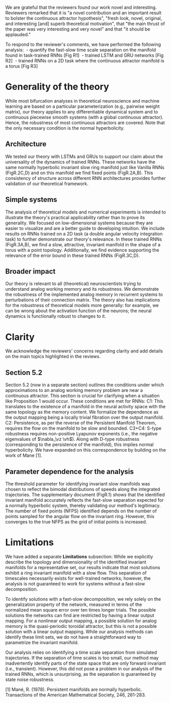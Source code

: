 We are grateful that the reviewers found our work novel and interesting. Reviewers remarked that it is "a novel contribution and an important result to bolster the continuous attractor hypothesis", "fresh look, novel, original, and interesting [and] superb theoretical motivation", that "the main thrust of the paper was very interesting and very novel" and that "it should be applauded."

To respond to the reviewer's comments, we have performed the following analysis:
 - quantify the fast-slow time scale separation on the manifold found in task-trained RNNs [Fig R1]
 - trained LSTM and GRU networks [Fig R2]
 - trained RNNs on a 2D task where the continuous attractor manifold is a torus [Fig R3]

# Generality of the theory
While most bifurcation analyses in theoretical neuroscience and machine learning are based on a particular parameterization (e.g., pairwise weight matrix), our theory applies to any differentiable dynamical system and to continuous piecewise smooth systems (with a global continuous attractor). Hence, the robustness of most continuous attractors are covered. Note that the only necessary condition is the normal hyperbolicity.

## Architecture
We tested our theory with LSTMs and GRUs to support our claim about the universality of the dynamics of trained RNNs.
These networks have the same normally hyperbolic invariant slow ring manifold just like Vanilla RNNs (FigR.2C,D) and on this manifold we find fixed points (FigR.2A,B). This consistency of structure across different RNN architectures provides further validation of our theoretical framework.

## Simple systems
The analysis of theoretical models and numerical experiments is intended to illustrate the theory's practical applicability rather than to prove its generality.
We focused on low-dimensional systems because they are easier to visualize and are a better guide to developing intuition.
We include results on RNNs trained on a 2D task (a double angular velocity integration task) to further demonstrate our theory's relevance. In these trained RNNs (FigR.3A,B), we find a slow, attractive, invariant manifold in the shape of a torus with a point topology. Additionally, we find evidence supporting the relevance of the error bound in these trained RNNs (FigR.3C,D).

## Broader impact
Our theory is relevant to all (theoretical) neuroscientists trying to understand analog working memory and its robustness.
We demonstrate the robustness of the implemented analog memory in recurrent systems to perturbations of their connection matrix.
The theory also has implications for the robustness of theoretical models more generally: for example, we can be wrong about the activation function of the neurons; the neural dynamics is functionally robust to changes to it.

# Clarity
We acknowledge the reviewers' concerns regarding clarity and add details on the main topics highlighted in the reviews. 

## Section 5.2
Section 5.2 (now in a separate section) outlines the conditions under which approximations to an analog working memory problem are near a continuous attractor. This section is crucial for clarifying when a situation like Proposition 1 would occur. These conditions are met for RNNs:
C1: This translates to the existence of a manifold in the neural activity space with the same topology as the memory content. We formalize the dependence as the output mapping being a locally trivial fibration over the output manifold.
C2: Persistence, as per the reverse of the Persistent Manifold Theorem, requires the flow on the manifold to be slow and bounded.
C3+C4: S-type robustness requires non-positive Lyapunov exponents (i.e., the negative eigenvalues of $\nabla_\vz \vh$). Along with D-type robustness (corresponding to the persistence of the manifold), this implies normal hyperbolicity. We have expanded on this correspondence by building on the work of Mane [1].

## Parameter dependence for the analysis
The threshold parameter for identifying invariant slow manifolds was chosen to reflect the bimodal distributions of speeds along the integrated trajectories.
The supplementary document (FigR.1) shows that the identified invariant manifold accurately reflects the fast-slow separation expected for a normally hyperbolic system, thereby validating our method's legitimacy.
The number of fixed points (NFPS) identified depends on the number of points sampled for the angular flow on the invariant ring.
However, this converges to the true NFPS as the grid of initial points is increased.

# Limitations
We have added a separate **Limitations** subsection:
While we explicitly describe the topology and dimensionality of the identified invariant manifolds for a representative set, our results indicate that most solutions exhibit a ring invariant manifold with a slow flow. This separation of timescales necessarily exists for well-trained networks; however, the analysis is not guaranteed to work for systems without a fast-slow decomposition.

To identify solutions with a fast-slow decomposition, we rely solely on the generalization property of the network, measured in terms of the normalized mean square error over ten times longer trials. The possible solutions the networks can find are restricted by having a linear output mapping. For a nonlinear output mapping, a possible solution for analog memory is the quasi-periodic toroidal attractor, but this is not a possible solution with a linear output mapping. While our analysis methods can identify these limit sets, we do not have a straightforward way to parametrize the invariant manifold.

Our analysis relies on identifying a time scale separation from simulated trajectories. If the separation of time scales is too small, our method may inadvertently identify parts of the state space that are only forward invariant (i.e., transient). However, this did not pose a problem in our analysis of the trained RNNs, which is unsurprising, as the separation is guaranteed by state noise robustness.

[1] Mané, R. (1978). Persistent manifolds are normally hyperbolic. Transactions of the American Mathematical Society, 246, 261-283.